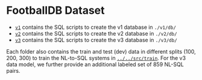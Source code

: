 # FootballDB Dataset

- [`v1`](./v1) contains the SQL scripts to create the v1 database in `./v1/db/`
- [`v2`](./v2) contains the SQL scripts to create the v2 database in `./v2/db/`
- [`v3`](./v3) contains the SQL scripts to create the v3 database in `./v3/db/`

Each folder also contains the train and test (dev) data in different splits (100, 200, 300) to train the NL-to-SQL systems in [`../../src/train`](../../src/train/).
For the v3 data model, we further provide an additional labeled set of 859 NL-SQL pairs.
